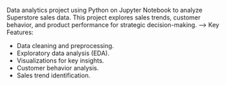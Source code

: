 Data analytics project using Python on Jupyter Notebook to analyze Superstore sales data. This project explores sales trends, customer behavior, and product performance for strategic decision-making.
--> Key Features:
- Data cleaning and preprocessing.
- Exploratory data analysis (EDA).
- Visualizations for key insights.
- Customer behavior analysis.
- Sales trend identification.

